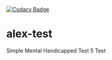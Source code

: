[![Codacy Badge](https://app.codacy.com/project/badge/Grade/ca2646538192487a979c21724c21d305)](https://www.codacy.com/gh/Seagate/alex-test/dashboard?utm_source=github.com&amp;utm_medium=referral&amp;utm_content=Seagate/alex-test&amp;utm_campaign=Badge_Grade)

# alex-test
Simple
Mental
Handicapped
Test 5
Test
